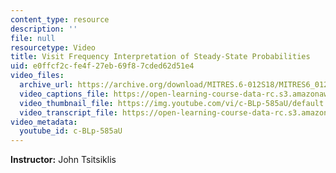 ```yaml
---
content_type: resource
description: ''
file: null
resourcetype: Video
title: Visit Frequency Interpretation of Steady-State Probabilities
uid: e0ffcf2c-fe4f-27eb-69f8-7cded62d51e4
video_files:
  archive_url: https://archive.org/download/MITRES.6-012S18/MITRES6_012S18_L25-09_300k.mp4
  video_captions_file: https://open-learning-course-data-rc.s3.amazonaws.com/res-6-012-introduction-to-probability-spring-2018/61c20ae5f9ca5304b3e5df52cdea2b88_c-BLp-585aU.vtt
  video_thumbnail_file: https://img.youtube.com/vi/c-BLp-585aU/default.jpg
  video_transcript_file: https://open-learning-course-data-rc.s3.amazonaws.com/res-6-012-introduction-to-probability-spring-2018/eb08b6a17a8ae66ed12658d1cd8a263b_c-BLp-585aU.pdf
video_metadata:
  youtube_id: c-BLp-585aU
---
```


**Instructor:** John Tsitsiklis